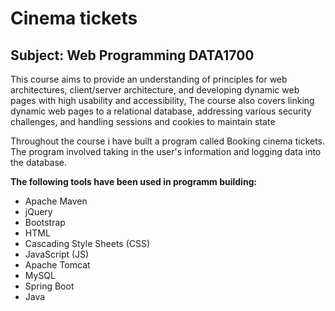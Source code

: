 # Cinema tickets
## Subject: Web Programming DATA1700

This course aims to provide an understanding of principles for web architectures, client/server architecture, and developing dynamic web pages with high usability and accessibility, The course also covers linking dynamic web pages to a relational database, addressing various security challenges, and handling sessions and cookies to maintain state

Throughout the course i have built a program called Booking cinema tickets. The program involved taking in the user's information and logging data into the database.

<b>The following tools have been used in programm building:</b>

- Apache Maven
- jQuery
- Bootstrap
- HTML
- Cascading Style Sheets (CSS)
- JavaScript (JS)
- Apache Tomcat
- MySQL
- Spring Boot
- Java
